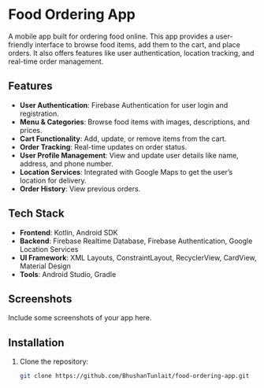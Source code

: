 # Food Ordering App

A mobile app built for ordering food online. This app provides a user-friendly interface to browse food items, add them to the cart, and place orders. It also offers features like user authentication, location tracking, and real-time order management.

## Features
- **User Authentication**: Firebase Authentication for user login and registration.
- **Menu & Categories**: Browse food items with images, descriptions, and prices.
- **Cart Functionality**: Add, update, or remove items from the cart.
- **Order Tracking**: Real-time updates on order status.
- **User Profile Management**: View and update user details like name, address, and phone number.
- **Location Services**: Integrated with Google Maps to get the user’s location for delivery.
- **Order History**: View previous orders.

## Tech Stack
- **Frontend**: Kotlin, Android SDK
- **Backend**: Firebase Realtime Database, Firebase Authentication, Google Location Services
- **UI Framework**: XML Layouts, ConstraintLayout, RecyclerView, CardView, Material Design
- **Tools**: Android Studio, Gradle

## Screenshots
Include some screenshots of your app here.

## Installation
1. Clone the repository:
   ```bash
   git clone https://github.com/BhushanTunlait/food-ordering-app.git
